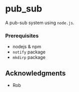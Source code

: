 # pub_sub

A pub-sub system using `node.js`.

### Prerequisites

+ nodejs & npm
+ `notify` package
+ `mkdirp` package

## Acknowledgments

* Rob
